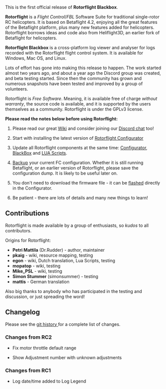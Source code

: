 This is the first official release of **Rotorflight Blackbox**.

**Rotorflight** is a _Flight Control_/_FBL_ Software Suite for traditional single-rotor RC helicopters. It is based on Betaflight 4.2, enjoying all the great features of the Betaflight platform, plus many new features added for helicopters. Rotorflight borrows ideas and code also from Heliflight3D, an earlier fork of Betaflight for helicopters.

**Rotorflight Blackbox** is a cross-platform log viewer and analyser for logs recorded with the Rotorflight flight control system. It is available for Windows, Mac OS, and Linux.

Lots of effort has gone into making this release to happen. The work started almost two years ago, and about a year ago the Discord group was created, and beta testing started. Since then the community has grown and numerous snapshots have been tested and improved by a group of volunteers.


Rotorflight is _Free Software_. Meaning, it is available free of charge _without warranty_, the source code is available, and it is supported by the users themselves as a community. Rotorflight is under the GPLv3 license.

__Please read the notes below before using Rotorflight:__

1. Please read our great [Wiki](https://github.com/rotorflight/rotorflight/wiki) and consider joining our [Discord chat](https://discord.gg/FyfMF4RwSA) too!

1. Start with installing the latest version of [Rotorflight Configurator](https://github.com/rotorflight/rotorflight-configurator/releases)

1. Update all Rotorflight components at the same time: [Configurator](https://github.com/rotorflight/rotorflight-configurator/releases), [BlackBox](https://github.com/rotorflight/rotorflight-blackbox/releases) and [LUA Scripts](https://github.com/rotorflight/rotorflight-lua-scripts/releases).

1. [Backup](https://github.com/rotorflight/rotorflight/wiki/Back-up-and-restore) your current FC configuration. Whether it is still running Betaflight, or an earlier version of Rotorflight, please save the configuration dump. It is likely to be useful later on.

1. You don't need to download the firmware file - it can be [flashed](https://github.com/rotorflight/rotorflight/wiki/Installing-Rotorflight-Firmware) directly in the Configurator.

1. Be patient - there are lots of details and many new things to learn!


## Contributions

Rotorflight is made available by a group of enthusiasts, so _kudos_ to all contributors.

Origins for Rotorflight:
 - **Petri Mattila** (Dr.Rudder) - author, maintainer
 - **pkaig** - wiki, resource mapping, testing
 - **egon** - wiki, Dutch translation, Lua Scripts, testing
 - **mopatop** - wiki, testing
 - **Mike_PSL** - wiki, testing
 - **Simon Stummer** (simonsummer) - testing
 - **mattis** - German translation

Also big thanks to anybody who has participated in the testing and discussion, or just spreading the word!


## Changelog

Please see the [git history ](https://github.com/rotorflight/rotorflight-blackbox/commits/master)for a complete list of changes.


### Changes from RC2

- Fix motor throttle default range

- Show Adjustment number with unknown adjustments


### Changes from RC1

- Log date/time added to Log Legend

